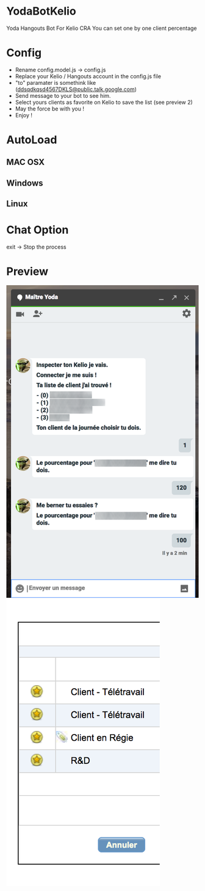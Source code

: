 # YodaBotKelio

Yoda Hangouts Bot For Kelio CRA
You can set one by one client percentage

# Config

- Rename config.model.js -> config.js
- Replace your Kelio / Hangouts account in the config.js file
- "to" paramater is somethink like (ddsqdkqsd4567DKLS@public.talk.google.com)
- Send message to your bot to see him.
- Select yours clients as favorite on Kelio to save the list (see preview 2)
- May the force be with you !
- Enjoy !

# AutoLoad

## MAC OSX

## Windows

## Linux

# Chat Option

exit -> Stop the process

# Preview

![Preview Hangouts](img/screen_1.png)
![Preview favorite](img/screen_2.png)
